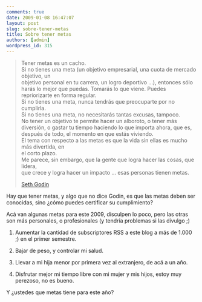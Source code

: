 ```yaml
---
comments: true
date: 2009-01-08 16:47:07
layout: post
slug: sobre-tener-metas
title: Sobre tener metas
authors: [admin]
wordpress_id: 315
---
```


> Tener metas es un cacho.  
Si no tienes una meta (un objetivo empresarial, una cuota de mercado objetivo, un   
objetivo personal en tu carrera, un logro deportivo ...), entonces sólo harás lo mejor que puedas. Tomarás lo que viene. Puedes repriorizarte en forma regular.  
Si no tienes una meta, nunca tendrás que preocuparte por no cumplirla.  
Si no tienes una meta, no necesitarás tantas excusas, tampoco.  
No tener un objetivo te permite hacer un alboroto, o tener más diversión, o gastar tu tiempo haciendo lo que importa ahora, que es, después de todo, el momento en que estás viviendo.  
El tema con respecto a las metas es que la vida sin ellas es mucho más divertida, en   
el corto plazo.  
Me parece, sin embargo, que la gente que logra hacer las cosas, que lidera,   
que crece y logra hacer un impacto ... esas personas tienen metas.
>
> [Seth Godin](http://sethgodin.typepad.com/seths_blog/2009/01/the-thing-about.html)

Hay que tener metas, y algo que no dice Godin, es que las metas deben ser conocidas, sino ¿cómo puedes certificar su cumplimiento?

  
Acá van algunas metas para este 2009, disculpen lo poco, pero las otras son más personales, o profesionales (y tendría problemas si las divulgo ;)


1. Aumentar la cantidad de subscriptores RSS a este blog a más de 1.000 ;) en el primer semestre.

2. Bajar de peso, y controlar mi salud.

3. Llevar a mi hija menor por primera vez al extranjero, de acá a un año.

4. Disfrutar mejor mi tiempo libre con mi mujer y mis hijos, estoy muy perezoso, no es bueno.

Y ¿ustedes que metas tiene para este año?